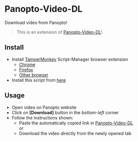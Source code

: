 # Panopto-Video-DL

Download video from Panopto!  

> This is an extension of [Panopto-Video-DL](https://github.com/Panopto-Video-DL/Panopto-Video-DL)!  

## Install

- Install [TamperMonkey](https://www.tampermonkey.net/) Script-Manager browser extension  
	- [Chrome](https://chrome.google.com/webstore/detail/tampermonkey/dhdgffkkebhmkfjojejmpbldmpobfkfo)  
	- [Firefox](https://addons.mozilla.org/en-US/firefox/addon/tampermonkey/)  
	- [Other browser](https://www.tampermonkey.net/)  
- Install this script from [here](https://greasyfork.org/scripts/423661-panopto-video-dl)

## Usage  

- Open video on Panopto website  
- Click on **[Download]** button in the _bottom-left_ corner  
- Follow the instructions shown:  
	- Paste the automatically copied link in [Panopto-Video-DL](https://github.com/Panopto-Video-DL/Panopto-Video-DL)  
	or  
	- Download the video directly from the newly opened tab  
